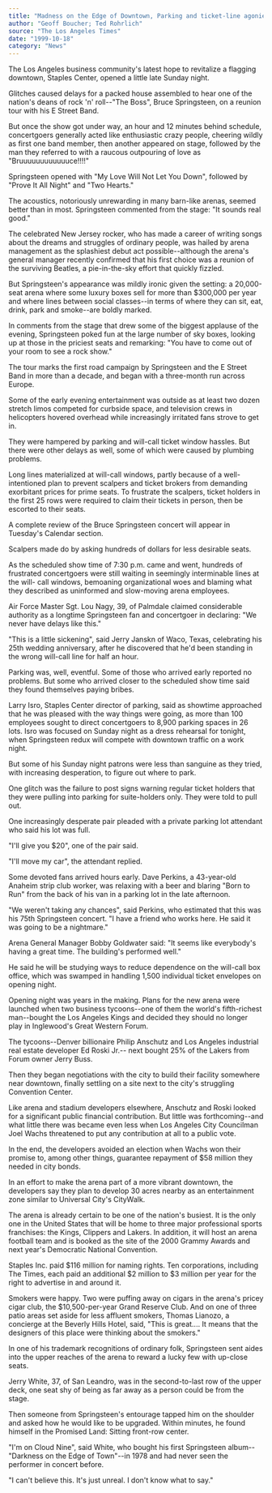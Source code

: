 ```yaml
---
title: "Madness on the Edge of Downtown, Parking and ticket-line agonies yield to the musical ecstasy of seeing Bruce Springsteen and band."
author: "Geoff Boucher; Ted Rohrlich"
source: "The Los Angeles Times"
date: "1999-10-18"
category: "News"
---
```


The Los Angeles business community's latest hope to revitalize a flagging downtown, Staples Center, opened a little late Sunday night.

Glitches caused delays for a packed house assembled to hear one of the nation's deans of rock 'n' roll--"The Boss", Bruce Springsteen, on a reunion tour with his E Street Band.

But once the show got under way, an hour and 12 minutes behind schedule, concertgoers generally acted like enthusiastic crazy people, cheering wildly as first one band member, then another appeared on stage, followed by the man they referred to with a raucous outpouring of love as "Bruuuuuuuuuuuuce!!!!"

Springsteen opened with "My Love Will Not Let You Down", followed by "Prove It All Night" and "Two Hearts."

The acoustics, notoriously unrewarding in many barn-like arenas, seemed better than in most. Springsteen commented from the stage: "It sounds real good."

The celebrated New Jersey rocker, who has made a career of writing songs about the dreams and struggles of ordinary people, was hailed by arena management as the splashiest debut act possible--although the arena's general manager recently confirmed that his first choice was a reunion of the surviving Beatles, a pie-in-the-sky effort that quickly fizzled.

But Springsteen's appearance was mildly ironic given the setting: a 20,000-seat arena where some luxury boxes sell for more than $300,000 per year and where lines between social classes--in terms of where they can sit, eat, drink, park and smoke--are boldly marked.

In comments from the stage that drew some of the biggest applause of the evening, Springsteen poked fun at the large number of sky boxes, looking up at those in the priciest seats and remarking: "You have to come out of your room to see a rock show."

The tour marks the first road campaign by Springsteen and the E Street Band in more than a decade, and began with a three-month run across Europe.

Some of the early evening entertainment was outside as at least two dozen stretch limos competed for curbside space, and television crews in helicopters hovered overhead while increasingly irritated fans strove to get in.

They were hampered by parking and will-call ticket window hassles. But there were other delays as well, some of which were caused by plumbing problems.

Long lines materialized at will-call windows, partly because of a well- intentioned plan to prevent scalpers and ticket brokers from demanding exorbitant prices for prime seats. To frustrate the scalpers, ticket holders in the first 25 rows were required to claim their tickets in person, then be escorted to their seats.

A complete review of the Bruce Springsteen concert will appear in Tuesday's Calendar section.

Scalpers made do by asking hundreds of dollars for less desirable seats.

As the scheduled show time of 7:30 p.m. came and went, hundreds of frustrated concertgoers were still waiting in seemingly interminable lines at the will- call windows, bemoaning organizational woes and blaming what they described as uninformed and slow-moving arena employees.

Air Force Master Sgt. Lou Nagy, 39, of Palmdale claimed considerable authority as a longtime Springsteen fan and concertgoer in declaring: "We never have delays like this."

"This is a little sickening", said Jerry Janskn of Waco, Texas, celebrating his 25th wedding anniversary, after he discovered that he'd been standing in the wrong will-call line for half an hour.

Parking was, well, eventful. Some of those who arrived early reported no problems. But some who arrived closer to the scheduled show time said they found themselves paying bribes.

Larry Isro, Staples Center director of parking, said as showtime approached that he was pleased with the way things were going, as more than 100 employees sought to direct concertgoers to 8,900 parking spaces in 26 lots. Isro was focused on Sunday night as a dress rehearsal for tonight, when Springsteen redux will compete with downtown traffic on a work night.

But some of his Sunday night patrons were less than sanguine as they tried, with increasing desperation, to figure out where to park.

One glitch was the failure to post signs warning regular ticket holders that they were pulling into parking for suite-holders only. They were told to pull out.

One increasingly desperate pair pleaded with a private parking lot attendant who said his lot was full.

"I'll give you $20", one of the pair said.

"I'll move my car", the attendant replied.

Some devoted fans arrived hours early. Dave Perkins, a 43-year-old Anaheim strip club worker, was relaxing with a beer and blaring "Born to Run" from the back of his van in a parking lot in the late afternoon.

"We weren't taking any chances", said Perkins, who estimated that this was his 75th Springsteen concert. "I have a friend who works here. He said it was going to be a nightmare."

Arena General Manager Bobby Goldwater said: "It seems like everybody's having a great time. The building's performed well."

He said he will be studying ways to reduce dependence on the will-call box office, which was swamped in handling 1,500 individual ticket envelopes on opening night.

Opening night was years in the making. Plans for the new arena were launched when two business tycoons--one of them the world's fifth-richest man--bought the Los Angeles Kings and decided they should no longer play in Inglewood's Great Western Forum.

The tycoons--Denver billionaire Philip Anschutz and Los Angeles industrial real estate developer Ed Roski Jr.-- next bought 25% of the Lakers from Forum owner Jerry Buss.

Then they began negotiations with the city to build their facility somewhere near downtown, finally settling on a site next to the city's struggling Convention Center.

Like arena and stadium developers elsewhere, Anschutz and Roski looked for a significant public financial contribution. But little was forthcoming--and what little there was became even less when Los Angeles City Councilman Joel Wachs threatened to put any contribution at all to a public vote.

In the end, the developers avoided an election when Wachs won their promise to, among other things, guarantee repayment of $58 million they needed in city bonds.

In an effort to make the arena part of a more vibrant downtown, the developers say they plan to develop 30 acres nearby as an entertainment zone similar to Universal City's CityWalk.

The arena is already certain to be one of the nation's busiest. It is the only one in the United States that will be home to three major professional sports franchises: the Kings, Clippers and Lakers. In addition, it will host an arena football team and is booked as the site of the 2000 Grammy Awards and next year's Democratic National Convention.

Staples Inc. paid $116 million for naming rights. Ten corporations, including The Times, each paid an additional $2 million to $3 million per year for the right to advertise in and around it.

Smokers were happy. Two were puffing away on cigars in the arena's pricey cigar club, the $10,500-per-year Grand Reserve Club. And on one of three patio areas set aside for less affluent smokers, Thomas Lianozo, a concierge at the Beverly Hills Hotel, said, "This is great.... It means that the designers of this place were thinking about the smokers."

In one of his trademark recognitions of ordinary folk, Springsteen sent aides into the upper reaches of the arena to reward a lucky few with up-close seats.

Jerry White, 37, of San Leandro, was in the second-to-last row of the upper deck, one seat shy of being as far away as a person could be from the stage.

Then someone from Springsteen's entourage tapped him on the shoulder and asked how he would like to be upgraded. Within minutes, he found himself in the Promised Land: Sitting front-row center.

"I'm on Cloud Nine", said White, who bought his first Springsteen album--"Darkness on the Edge of Town"--in 1978 and had never seen the performer in concert before.

"I can't believe this. It's just unreal. I don't know what to say."